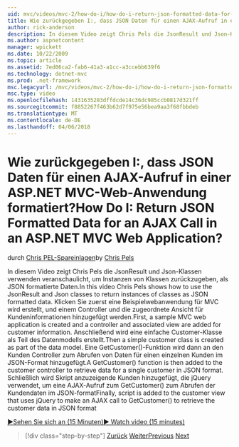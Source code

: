 ```yaml
---
uid: mvc/videos/mvc-2/how-do-i/how-do-i-return-json-formatted-data-for-an-ajax-call-in-an-aspnet-mvc-web-application
title: Wie zurückgegeben I:, dass JSON Daten für einen AJAX-Aufruf in einer ASP.NET MVC-Web-Anwendung formatiert? | Microsoft-Dokumentation
author: rick-anderson
description: In diesem Video zeigt Chris Pels die JsonResult und Json-Klassen verwenden veranschaulicht, um Instanzen von Klassen zurückzugeben, als JSON formatierte Daten. Ein Beispiel für MVC web zunächst Ausgleich...
ms.author: aspnetcontent
manager: wpickett
ms.date: 10/22/2009
ms.topic: article
ms.assetid: 7ed06ca2-fab6-41a3-a1cc-a3ccebb639f6
ms.technology: dotnet-mvc
ms.prod: .net-framework
msc.legacyurl: /mvc/videos/mvc-2/how-do-i/how-do-i-return-json-formatted-data-for-an-ajax-call-in-an-aspnet-mvc-web-application
msc.type: video
ms.openlocfilehash: 1431635283dffdcde14c36dc985ccb0817d321ff
ms.sourcegitcommit: f8852267f463b62d7f975e56bea9aa3f68fbbdeb
ms.translationtype: MT
ms.contentlocale: de-DE
ms.lasthandoff: 04/06/2018
---
```

<a name="how-do-i-return-json-formatted-data-for-an-ajax-call-in-an-aspnet-mvc-web-application"></a><span data-ttu-id="2b064-105">Wie zurückgegeben I:, dass JSON Daten für einen AJAX-Aufruf in einer ASP.NET MVC-Web-Anwendung formatiert?</span><span class="sxs-lookup"><span data-stu-id="2b064-105">How Do I: Return JSON Formatted Data for an AJAX Call in an ASP.NET MVC Web Application?</span></span>
====================
<span data-ttu-id="2b064-106">durch [Chris PEL-Spareinlagen](https://twitter.com/chrispels)</span><span class="sxs-lookup"><span data-stu-id="2b064-106">by [Chris Pels](https://twitter.com/chrispels)</span></span>

<span data-ttu-id="2b064-107">In diesem Video zeigt Chris Pels die JsonResult und Json-Klassen verwenden veranschaulicht, um Instanzen von Klassen zurückzugeben, als JSON formatierte Daten.</span><span class="sxs-lookup"><span data-stu-id="2b064-107">In this video Chris Pels shows how to use the JsonResult and Json classes to return instances of classes as JSON formatted data.</span></span> <span data-ttu-id="2b064-108">Klicken Sie zuerst eine Beispielwebanwendung für MVC wird erstellt, und einem Controller und die zugeordnete Ansicht für Kundeninformationen hinzugefügt werden.</span><span class="sxs-lookup"><span data-stu-id="2b064-108">First, a sample MVC web application is created and a controller and associated view are added for customer information.</span></span> <span data-ttu-id="2b064-109">Anschließend wird eine einfache Customer-Klasse als Teil des Datenmodells erstellt.</span><span class="sxs-lookup"><span data-stu-id="2b064-109">Then a simple customer class is created as part of the data model.</span></span> <span data-ttu-id="2b064-110">Eine GetCustomer()-Funktion wird dann an den Kunden Controller zum Abrufen von Daten für einen einzelnen Kunden im JSON-Format hinzugefügt.</span><span class="sxs-lookup"><span data-stu-id="2b064-110">A GetCustomer() function is then added to the customer controller to retrieve data for a single customer in JSON format.</span></span> <span data-ttu-id="2b064-111">Schließlich wird Skript anzuzeigende Kunden hinzugefügt, die jQuery verwendet, um eine AJAX-Aufruf zum GetCustomer() zum Abrufen der Kundendaten im JSON-format</span><span class="sxs-lookup"><span data-stu-id="2b064-111">Finally, script is added to the customer view that uses jQuery to make an AJAX call to GetCustomer() to retrieve the customer data in JSON format</span></span>

[<span data-ttu-id="2b064-112">&#9654;Sehen Sie sich an (15 Minuten)</span><span class="sxs-lookup"><span data-stu-id="2b064-112">&#9654; Watch video (15 minutes)</span></span>](https://channel9.msdn.com/Blogs/ASP-NET-Site-Videos/how-do-i-return-json-formatted-data-for-an-ajax-call-in-an-aspnet-mvc-web-application)

> [!div class="step-by-step"]
> <span data-ttu-id="2b064-113">[Zurück](aspnet-mvc-how-10-minute-technical-video-for-developers.md)
> [Weiter](how-do-i-work-with-data-in-aspnet-mvc-partial-views.md)</span><span class="sxs-lookup"><span data-stu-id="2b064-113">[Previous](aspnet-mvc-how-10-minute-technical-video-for-developers.md)
[Next](how-do-i-work-with-data-in-aspnet-mvc-partial-views.md)</span></span>
